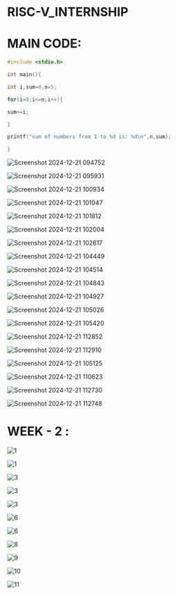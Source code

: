 # RISC-V_INTERNSHIP

# MAIN CODE:

```c
#include <stdio.h>

int main(){

int i,sum=0,n=5;

for(i=0;i<=n;i++){

sum+=i;

}

printf("sum of numbers from 1 to %d is: %d\n",n,sum);

}
```

![Screenshot 2024-12-21 094752](https://github.com/user-attachments/assets/ca96c8d1-0d25-4c3c-b47d-3e3cd82a2a0a)

![Screenshot 2024-12-21 095931](https://github.com/user-attachments/assets/202a344e-8ab7-4eeb-8d6c-c66e8076cbad)

![Screenshot 2024-12-21 100934](https://github.com/user-attachments/assets/37e5ee6c-0d11-4764-9ca2-06d289408f68)

![Screenshot 2024-12-21 101047](https://github.com/user-attachments/assets/e5108048-ae25-4269-a604-e276993d6ba3)

![Screenshot 2024-12-21 101812](https://github.com/user-attachments/assets/4ace9ebc-018d-44c2-b3b2-d16ed4f980a7)


![Screenshot 2024-12-21 102004](https://github.com/user-attachments/assets/8d75376e-1521-4ceb-ab15-b31bac0edf2c)

![Screenshot 2024-12-21 102617](https://github.com/user-attachments/assets/e3f72f7a-d647-4e02-a51e-f9319ba7f111)

![Screenshot 2024-12-21 104449](https://github.com/user-attachments/assets/09be1789-fbfd-4eeb-9f4f-f60c6aa1df43)

![Screenshot 2024-12-21 104514](https://github.com/user-attachments/assets/760c4204-1eef-4c8a-ae51-ebbcf8a1b200)

![Screenshot 2024-12-21 104843](https://github.com/user-attachments/assets/cf349ba1-39e5-4c03-998e-2c7b80f77801)

![Screenshot 2024-12-21 104927](https://github.com/user-attachments/assets/a27cd7d9-832b-4459-bc93-881f30ae14c1)

![Screenshot 2024-12-21 105026](https://github.com/user-attachments/assets/39c661d9-dbf1-4a2c-aed8-0d98fd591546)

![Screenshot 2024-12-21 105420](https://github.com/user-attachments/assets/311a903a-773e-4e81-ad37-303baa9ff096)

![Screenshot 2024-12-21 112852](https://github.com/user-attachments/assets/5dca10cf-af9d-4bf5-ba69-217c5f1ac4bc)

![Screenshot 2024-12-21 112910](https://github.com/user-attachments/assets/3b67d865-385c-465c-9200-6d78b567558e)


![Screenshot 2024-12-21 105125](https://github.com/user-attachments/assets/ceec589f-ec84-480d-9210-2b393858ff13)

![Screenshot 2024-12-21 110623](https://github.com/user-attachments/assets/b07c484e-bcae-40cb-91a3-03c4dfdb3b80)

![Screenshot 2024-12-21 112730](https://github.com/user-attachments/assets/0318108c-d495-447d-b274-afe0e61c62be)

![Screenshot 2024-12-21 112748](https://github.com/user-attachments/assets/5f5f5ad5-f50d-4916-8693-0dc407534389)

# WEEK - 2 :

![1](https://github.com/user-attachments/assets/943c15da-a7f6-4d01-b20f-013abe713316)

![1](https://github.com/user-attachments/assets/79ac9ad1-6a18-4e72-9ec6-949f7f5ef1d2)

![3](https://github.com/user-attachments/assets/fafdd7bd-909f-46e6-9b1d-9356b192d887)

![3](https://github.com/user-attachments/assets/a3abd081-ac18-4290-bbc8-fd91de73d6d5)

![3](https://github.com/user-attachments/assets/61621558-556f-4dbd-b466-7e11c3666996)

![6](https://github.com/user-attachments/assets/aae8bb3f-77df-4a52-bff1-9226f82cf370)

![6](https://github.com/user-attachments/assets/88184f75-9929-464d-b99e-9c9d99b5ca93)

![8](https://github.com/user-attachments/assets/a30b764e-b3c8-4810-a15d-d6bed6a2232b)

![9](https://github.com/user-attachments/assets/c38506a5-83b7-4557-96c1-7840d6fae9ac)

![10](https://github.com/user-attachments/assets/b478a168-868f-442b-aee1-77a7340cb48d)

![11](https://github.com/user-attachments/assets/41cfe923-ff18-4cef-b9fe-e0c1211d02fc)









